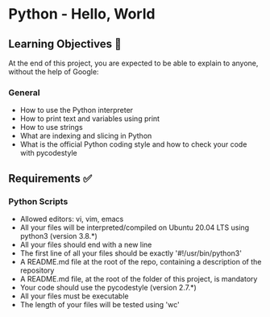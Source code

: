 # Python - Hello, World

## Learning Objectives :scroll:
At the end of this project, you are expected to be able to explain to anyone, without the help of Google:

### General
* How to use the Python interpreter
* How to print text and variables using print
* How to use strings
* What are indexing and slicing in Python
* What is the official Python coding style and how to check your code with pycodestyle

## Requirements :white_check_mark:
### Python Scripts
* Allowed editors: vi, vim, emacs
* All your files will be interpreted/compiled on Ubuntu 20.04 LTS using python3 (version 3.8.*)
* All your files should end with a new line
* The first line of all your files should be exactly '#!/usr/bin/python3'
* A README.md file at the root of the repo, containing a description of the repository
* A README.md file, at the root of the folder of this project, is mandatory
* Your code should use the pycodestyle (version 2.7.*)
* All your files must be executable
* The length of your files will be tested using 'wc'